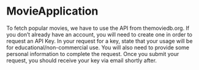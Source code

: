 # MovieApplication

To fetch popular movies, we have to use the API from themoviedb.org.
If you don’t already have an account, you will need to create one in order to request an API Key.
In your request for a key, state that your usage will be for educational/non-commercial use. You will also need to provide some personal information to complete the request. Once you submit your request, you should receive your key via email shortly after.
